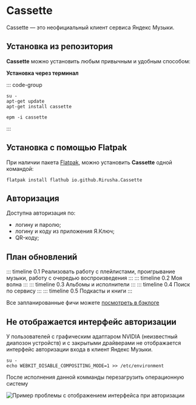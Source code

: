 # Cassette

Cassette — это неофициальный клиент сервиса Яндекс Музыки.

## Установка из репозитория

**Cassette** можно установить любым привычным и удобным способом:

**Установка через терминал**

::: code-group

```shell[apt-get]
su -
apt-get update
apt-get install сassette
```
```shell[epm]
epm -i сassette
```

:::

## Установка c помощью Flatpak

При наличии пакета [Flatpak](/flatpak), можно установить **Cassette** одной командой:

```shell
flatpak install flathub io.github.Rirusha.Cassette
```

## Авторизация

Доступна авторизация по:

- логину и паролю;
- логину и коду из приложения Я.Ключ;
- QR-коду;

## План обновлений

::: timeline 0.1
Реализовать работу с плейлистами, проигрывание музыки, работу с очередью воспроизведения
:::
::: timeline 0.2
Моя волна
:::
::: timeline 0.3
Альбомы и исполнители
:::
::: timeline 0.4
Поиск по сервису
:::
::: timeline 0.5
Подкасты и книги
:::

Все запланированные фичи можете [посмотреть в бэклоге](https://github.com/users/Rirusha/projects/2)

## Не отображается интерфейс авторизации

У пользователей с графическим адаптаром NVIDIA (неизвестный диапозон устройств) и c закрытыми драйверами не отображается интерфейс авторизации входа в клиент Яндекс Музыки.

```shell
su -
echo WEBKIT_DISABLE_COMPOSITING_MODE=1 >> /etc/environment
```

 После исполнения данной комманды перезагрузить операционную систему

 ![Пример проблемы с отображением интерфейса при авторизации](/casseta/casseta-1.png)